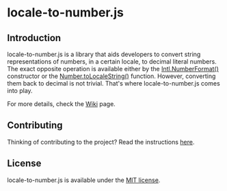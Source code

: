 # locale-to-number.js

## Introduction
locale-to-number.js is a library that aids developers to convert string representations of numbers, in a certain locale, to decimal literal numbers. The exact opposite operation is available either by the [Intl.NumberFormat()](https://developer.mozilla.org/en-US/docs/Web/JavaScript/Reference/Global_Objects/Intl/NumberFormat/NumberFormat) constructor or the [Number.toLocaleString()](https://developer.mozilla.org/en-US/docs/Web/JavaScript/Reference/Global_Objects/Object/toLocaleString) function. However, converting them back to decimal is not trivial. That's where locale-to-number.js comes into play.

For more details, check the [Wiki](https://github.com/fromScratchStudioGr/locale-to-number.js/wiki) page.

## Contributing
Thinking of contributing to the project? Read the instructions [here](https://github.com/fromScratchStudioGr/locale-to-number.js/wiki/Contributing).

## License
locale-to-number.js is available under the [MIT license](https://opensource.org/licenses/MIT).
